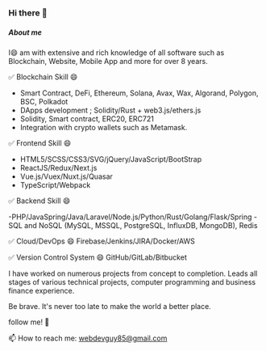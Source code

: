 ### Hi there 👋

##### About me

I😄 am with extensive and rich knowledge of all software such as Blockchain, Website, Mobile App and more for over 8 years.


✅ Blockchain Skill 😄

- Smart Contract, DeFi, Ethereum, Solana, Avax, Wax, Algorand, Polygon, BSC, Polkadot
- DApps development ; Solidity/Rust + web3.js/ethers.js
- Solidity, Smart contract, ERC20, ERC721
- Integration with crypto wallets such as Metamask.


✅ Frontend Skill 😄
- HTML5/SCSS/CSS3/SVG/jQuery/JavaScript/BootStrap
- ReactJS/Redux/Next.js
- Vue.js/Vuex/Nuxt.js/Quasar
- TypeScript/Webpack

✅ Backend Skill 😄

-PHP/JavaSpring/Java/Laravel/Node.js/Python/Rust/Golang/Flask/Spring
-SQL and NoSQL (MySQL, MSSQL, PostgreSQL, InfluxDB, MongoDB),
Redis

✅ Cloud/DevOps 😄
Firebase/Jenkins/JIRA/Docker/AWS

✅ Version Control System 😄
GitHub/GitLab/Bitbucket

I have worked on numerous projects from concept to completion. Leads all stages of various technical projects, computer programming and business finance experience.

Be brave. It's never too late to make the world a better place.

follow me! 🤔

📫 How to reach me: webdevguy85@gmail.com

<!--
**TechWebGuy/TechWebGuy** is a ✨ _special_ ✨ repository because its `README.md` (this file) appears on your GitHub profile.

Here are some ideas to get you started:

- 🔭 I’m currently working on ...
- 🌱 I’m currently learning ...
- 👯 I’m looking to collaborate on ...
- 🤔 I’m looking for help with ...
- 💬 Ask me about ...
- 📫 How to reach me: ...
- 😄 Pronouns: ...
- ⚡ Fun fact: ...
-->
